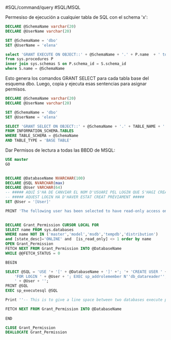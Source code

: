 #SQL/command/query 
#SQL/MSQL 


Permesiso de ejecución a cualquier tabla de SQL con el schema 'x':
```SQL
DECLARE @SchemaName varchar(20)
DECLARE @UserName varchar(20)

SET @SchemaName = 'dbo'
SET @UserName = 'elena'

select 'GRANT EXECUTE ON OBJECT::' + @SchemaName + '.' + P.name  + ' to ' + @UserName
from sys.procedures P
inner join sys.schemas S on P.schema_id = S.schema_id
where S.name = @SchemaName
```

Esto genera los comandos GRANT SELECT para cada tabla base del esquema dbo. Luego, copia y ejecuta esas sentencias para asignar permisos.
```SQL
DECLARE @SchemaName varchar(20)
DECLARE @UserName varchar(20)

SET @SchemaName = 'dbo'
SET @UserName = 'elena'

SELECT 'GRANT SELECT ON OBJECT::' + @SchemaName + '.' + TABLE_NAME + ' TO ' + @UserName
FROM INFORMATION_SCHEMA.TABLES
WHERE TABLE_SCHEMA = @SchemaName
AND TABLE_TYPE = 'BASE TABLE'

```

Dar Permisos de lectura a todas las BBDD de MSQL:

```SQL
USE master  
GO

  
DECLARE @DatabaseName NVARCHAR(100)     
DECLARE @SQL NVARCHAR(max)  
DECLARE @User VARCHAR(64)  
-- ##### AQUÍ S'HA DE CANVIAR EL NOM D'USUARI PEL LOGIN QUE S'HAGI CREAT PER DRIVING01 #####  
-- ##### AQUEST LOGIN HA D'HAVER ESTAT CREAT PRÈVIAMENT #####  
SET @User = '[User]'

PRINT 'The following user has been selected to have read-only access on all user databases except system databases and log shipped databases:  ' +@user

  
DECLARE Grant_Permission CURSOR LOCAL FOR  
SELECT name FROM sys.databases  
WHERE name NOT IN ('master','model','msdb','tempdb','distribution')    
and [state_desc]='ONLINE' and  [is_read_only] <> 1 order by name  
OPEN Grant_Permission    
FETCH NEXT FROM Grant_Permission INTO @DatabaseName    
WHILE @@FETCH_STATUS = 0  

BEGIN  

SELECT @SQL = 'USE '+ '[' + @DatabaseName + ']' +'; '+ 'CREATE USER ' + @User +   
    'FOR LOGIN ' + @User + '; EXEC sp_addrolemember N''db_datareader'',   
    ' + @User + '';  
PRINT @SQL  
EXEC sp_executesql @SQL

Print ''-- This is to give a line space between two databases execute prints.

FETCH NEXT FROM Grant_Permission INTO @DatabaseName    
  
END  

CLOSE Grant_Permission    
DEALLOCATE Grant_Permission
```